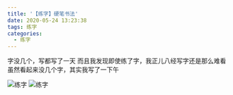 ```yaml
---
title: '【练字】硬笔书法'
date: 2020-05-24 13:23:38
tags: 练字
categories:
  - 练字
---
```

  <meta name="referrer" content="no-referrer">

字没几个，写都写了一天
而且我发现即使练了字，我正儿八经写字还是那么难看
虽然看起来没几个字，其实我写了一下午

![练字](https://upload-images.jianshu.io/upload_images/20892169-1e86c290837bf0a5.jpg?imageMogr2/auto-orient/strip%7CimageView2/2/w/1240)
![练字](https://upload-images.jianshu.io/upload_images/20892169-3d7ee638fa93c349.jpg?imageMogr2/auto-orient/strip%7CimageView2/2/w/1240)
